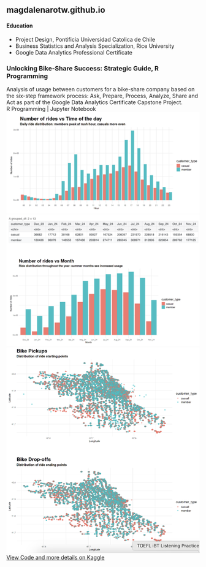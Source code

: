 ## magdalenarotw.github.io

#### Education
* Project Design, Pontificia Universidad Catolica de Chile
* Business Statistics and Analysis Specialization, Rice University
* Google Data Analytics Professional Certificate

### Unlocking Bike-Share Success: Strategic Guide, R Programming
Analysis of usage between customers for a bike-share company based on the six-step framework process: Ask, Prepare, Process, Analyze, Share and Act as part of the Google Data Analytics Certificate Capstone Project.
<br>
R Programming | Jupyter Notebook
<img src="/assets/images/bikeshare1.png?raw=true"/>
<img src="/assets/images/bikeshare2.png?raw=true"/>
<img src="/assets/images/bikeshare3.png?raw=true"/>
<br>
[View Code and more details on Kaggle](https://www.kaggle.com/code/mjrwww/unlocking-bike-share-success-strategic-guide)
  
